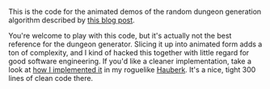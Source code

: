This is the code for the animated demos of the random dungeon generation
algorithm described by [this blog post][post].

You're welcome to play with this code, but it's actually not the best reference
for the dungeon generator. Slicing it up into animated form adds a ton of
complexity, and I kind of hacked this together with little regard for good
software engineering. If you'd like a cleaner implementation, take a look at
[how I implemented it][algo] in my roguelike [Hauberk][]. It's a nice, tight
300 lines of clean code there.

[post]: http://journal.stuffwithstuff.com/2014/12/21/rooms-and-mazes
[algo]: https://github.com/munificent/hauberk/blob/db360d9efa714efb6d937c31953ef849c7394a39/lib/src/content/dungeon.dart
[hauberk]: https://github.com/munificent/hauberk
